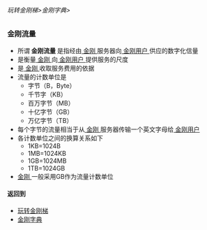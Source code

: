 ###### 玩转金刚梯>金刚字典>
### 金刚流量
- 所谓<strong> 金刚流量 </strong>是指经由[ 金刚 ](https://github.com/a2zitpro/web/blob/master/LadderFree/kkDictionary/Atozitpro.md)服务器向[ 金刚用户 ](https://github.com/a2zitpro/web/blob/master/LadderFree/kkDictionary/KKUser.md)供应的数字化信量
- 是衡量[ 金刚 ](https://github.com/a2zitpro/web/blob/master/LadderFree/kkDictionary/Atozitpro.md)向[ 金刚用户 ](https://github.com/a2zitpro/web/blob/master/LadderFree/kkDictionary/KKUser.md)提供服务的尺度
- 是[ 金刚 ](https://github.com/a2zitpro/web/blob/master/LadderFree/kkDictionary/Atozitpro.md)收取服务费用的依据
- 流量的计数单位是
  - 字节（B，Byte）
  - 千节字（KB）
  - 百万字节（MB）
  - 十亿字节（GB）
  - 万亿字节（TB）
- 每个字节的流量相当于从[ 金刚 ](https://github.com/a2zitpro/web/blob/master/LadderFree/kkDictionary/Atozitpro.md)服务器传输一个英文字母给[ 金刚用户 ](https://github.com/a2zitpro/web/blob/master/LadderFree/kkDictionary/KKUser.md)
- 各计数单位之间的换算关系如下
  - 1KB=1024B
  - 1MB=1024KB
  - 1GB=1024MB
  - 1TB=1024GB
- [ 金刚 ](https://github.com/a2zitpro/web/blob/master/LadderFree/kkDictionary/Atozitpro.md)一般采用GB作为流量计数单位

#### 返回到
- [玩转金刚梯](https://github.com/a2zitpro/web/blob/master/LadderFree/A.md)
- [金刚字典](https://github.com/a2zitpro/web/blob/master/LadderFree/kkDictionary/KKDictionary.md)

